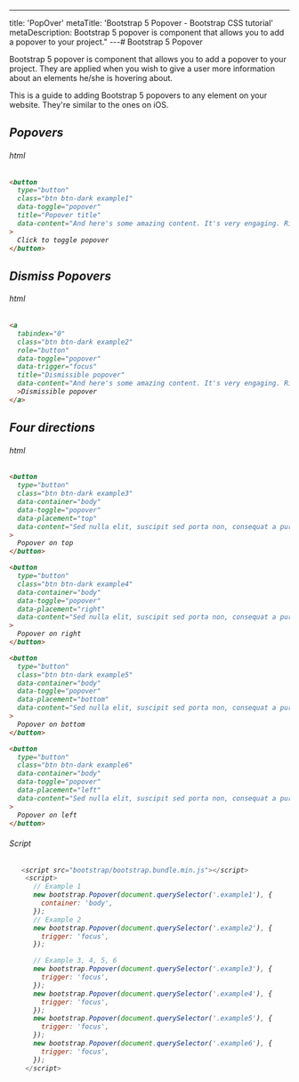 ---
title: 'PopOver'
metaTitle: 'Bootstrap 5 Popover - Bootstrap CSS tutorial'
metaDescription: Bootstrap 5 popover is component that allows you to add a popover to your project."
---# Bootstrap 5 Popover

Bootstrap 5 popover is component that allows you to add a popover to your project. They are applied when you wish to give a user more information about an elements he/she is hovering about.

This is a guide to adding Bootstrap 5 popovers to any element on your website. They're similar to the ones on iOS.

<i/>

## Popovers

###### html

```html
<button
  type="button"
  class="btn btn-dark example1"
  data-toggle="popover"
  title="Popover title"
  data-content="And here's some amazing content. It's very engaging. Right?"
>
  Click to toggle popover
</button>
```

## Dismiss Popovers

###### html

```html
<a
  tabindex="0"
  class="btn btn-dark example2"
  role="button"
  data-toggle="popover"
  data-trigger="focus"
  title="Dismissible popover"
  data-content="And here's some amazing content. It's very engaging. Right?"
  >Dismissible popover
</a>
```

## Four directions

###### html

```html
<button
  type="button"
  class="btn btn-dark example3"
  data-container="body"
  data-toggle="popover"
  data-placement="top"
  data-content="Sed nulla elit, suscipit sed porta non, consequat a purus."
>
  Popover on top
</button>

<button
  type="button"
  class="btn btn-dark example4"
  data-container="body"
  data-toggle="popover"
  data-placement="right"
  data-content="Sed nulla elit, suscipit sed porta non, consequat a purus."
>
  Popover on right
</button>

<button
  type="button"
  class="btn btn-dark example5"
  data-container="body"
  data-toggle="popover"
  data-placement="bottom"
  data-content="Sed nulla elit, suscipit sed porta non, consequat a purus."
>
  Popover on bottom
</button>

<button
  type="button"
  class="btn btn-dark example6"
  data-container="body"
  data-toggle="popover"
  data-placement="left"
  data-content="Sed nulla elit, suscipit sed porta non, consequat a purus."
>
  Popover on left
</button>
```

###### Script

```js
   <script src="bootstrap/bootstrap.bundle.min.js"></script>
    <script>
      // Example 1
      new bootstrap.Popover(document.querySelector('.example1'), {
        container: 'body',
      });
      // Example 2
      new bootstrap.Popover(document.querySelector('.example2'), {
        trigger: 'focus',
      });

      // Example 3, 4, 5, 6
      new bootstrap.Popover(document.querySelector('.example3'), {
        trigger: 'focus',
      });
      new bootstrap.Popover(document.querySelector('.example4'), {
        trigger: 'focus',
      });
      new bootstrap.Popover(document.querySelector('.example5'), {
        trigger: 'focus',
      });
      new bootstrap.Popover(document.querySelector('.example6'), {
        trigger: 'focus',
      });
    </script>
```
